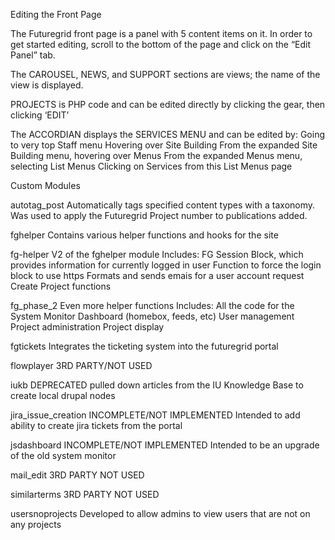 Editing the Front Page

The Futuregrid front page is a panel with 5 content items on it. In order to get started editing, 
scroll to the bottom of the page and click on the “Edit Panel” tab. 

The CAROUSEL, NEWS, and SUPPORT sections are views; the name of the view is displayed. 

PROJECTS is PHP code and can be edited directly by clicking the gear, then clicking ‘EDIT’

The ACCORDIAN displays the SERVICES MENU and can be edited by:
Going to very top Staff menu
Hovering over Site Building
From the expanded Site Building menu, hovering over Menus
From the expanded Menus menu, selecting List Menus
Clicking on Services from this List Menus page

Custom Modules

autotag_post
Automatically tags specified content types with a taxonomy. Was used to apply the Futuregrid Project number to publications added.

fghelper
Contains various helper functions and hooks for the site

fg-helper
V2 of the fghelper module
Includes:
FG Session Block, which provides information for currently logged in user
Function to force the login block to use https
Formats and sends emais for a user account request
Create Project functions

fg_phase_2
Even more helper functions
Includes:
All the code for the System Monitor Dashboard (homebox, feeds, etc)
User management 
Project administration
Project display

fgtickets
Integrates the ticketing system into the futuregrid portal

flowplayer
3RD PARTY/NOT USED

iukb
DEPRECATED
pulled down articles from the IU Knowledge Base to create local drupal nodes

jira_issue_creation
INCOMPLETE/NOT IMPLEMENTED
Intended to add ability to create jira tickets from the portal

jsdashboard
INCOMPLETE/NOT IMPLEMENTED
Intended to be an upgrade of the old system monitor

mail_edit
3RD PARTY NOT USED

similarterms
3RD PARTY NOT USED


usersnoprojects
Developed to allow admins to view users that are not on any projects
